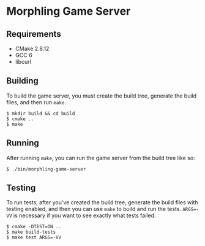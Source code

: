 # Morphling Game Server
## Requirements
- CMake 2.8.12
- GCC 6
- libcurl
## Building
To build the game server, you must create the build tree, generate the build
files, and then run `make`.
```
$ mkdir build && cd build
$ cmake ..
$ make
```

## Running
After running `make`, you can run the game server from the build tree like so:
```
$ ./bin/morphling-game-server
```

## Testing
To run tests, after you've created the build tree, generate the build files with
testing enabled, and then you can use `make` to build and run the tests.
`ARGS=-VV` is necessary if you want to see exactly what tests failed.
```
$ cmake -DTEST=ON ..
$ make build-tests
$ make test ARGS=-VV
```
